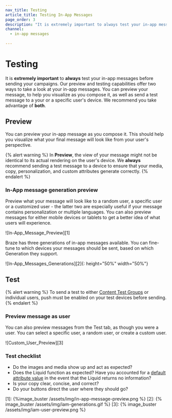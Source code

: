 ```yaml
---
nav_title: Testing
article_title: Testing In-App Messages
page_order: 3
description: "It is extremely important to always test your in-app messages before sending your campaigns. Our preview and testing capabilities offer two ways to take a look at your in-app messages."
channel:
  - in-app messages
  
---
```


# Testing

It is __extremely important__ to __always__ test your in-app messages before sending your campaigns. Our preview and testing capabilities offer two ways to take a look at your in-app messages. You can preview your message, to help you visualize as you compose it, as well as send a test message to a your or a specific user's device. We recommend you take advantage of __both__.

## Preview

You can preview your in-app message as you compose it. This should help you visualize what your final message will look like from your user's perspective.

{% alert warning %}
In __Preview__, the view of your message might not be identical to its actual rendering on the user's device. We __always__ recommend sending a test message to a device to ensure that your media, copy, personalization, and custom attributes generate correctly.
{% endalert %}

### In-App message generation preview

Preview what your message will look like to a random user, a specific user or a customized user - the latter two are especially useful if your message contains personalization or multiple languages. You can also preview messages for either mobile devices or tablets to get a better idea of what users will experience.

![In-App_Message_Preview][1]

Braze has three generations of in-app messages available. You can fine-tune to which devices your messages should be sent, based on which Generation they support.

![In-App_Messages_Generations][2]{: height="50%" width="50%"}

## Test

{% alert warning %}
  To send a test to either [Content Test Groups]({{site.baseurl}}/user_guide/administrative/app_settings/developer_console/internal_groups_tab/#content-test-groups) or individual users, push must be enabled on your test devices before sending.
{% endalert %}

### Preview message as user

You can also preview messages from the Test tab, as though you were a user. You can select a specific user, a random user, or create a custom user.

![Custom_User_Preview][3]

### Test checklist

- Do the images and media show up and act as expected?
- Does the Liquid function as expected? Have you accounted for a [default attribute value]({{site.baseurl}}/user_guide/personalization_and_dynamic_content/liquid/conditional_logic/#accounting-for-null-attribute-values) in the event that the Liquid returns no information?
- Is your copy clear, concise, and correct?
- Do your buttons direct the user where they should go?

[1]: {%image_buster /assets/img/in-app-message-preview.png %}
[2]: {% image_buster /assets/img/iam-generations.gif %}
[3]: {% image_buster /assets/img/iam-user-preview.png %}
